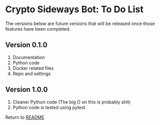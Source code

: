 Crypto Sideways Bot: To Do List
===============================
The versions below are future versions that will be released once those features have been completed.

Version 0.1.0
-------------

1. Documentation
2. Python code
3. Docker related files
4. Repo and settings

Version 1.0.0
-------------

1. Cleaner Python code (The big O on this is probably shit)
2. Python code is tested using pytest

Return to [README](README.md)
